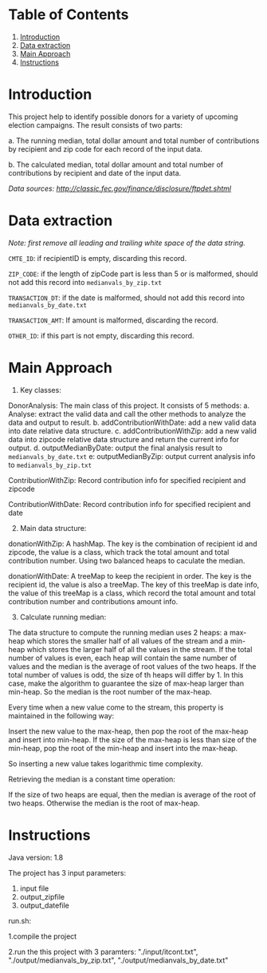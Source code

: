 # Table of Contents
1. [Introduction](README.md#Introduction)
2. [Data extraction](README.md#Data-extraction)
3. [Main Approach](README.md#Main-Approach)
4. [Instructions](README.md#Instructions)

# Introduction
This project help to identify possible donors for a variety of upcoming election campaigns. The result consists of two parts:

a. The running median, total dollar amount and total number of contributions by recipient and zip code for each record of the input data.

b. The calculated median, total dollar amount and total number of contributions by recipient and date of the input data.

_Data sources: http://classic.fec.gov/finance/disclosure/ftpdet.shtml_

# Data extraction
_Note: first remove all leading and trailing white space of the data string._

`CMTE_ID`: if recipientID is empty, discarding this record.

`ZIP_CODE`: if the length of zipCode part is less than 5 or is malformed, should not add this record into `medianvals_by_zip.txt`

`TRANSACTION_DT`: if the date is malformed, should not add this record into `medianvals_by_date.txt`

`TRANSACTION_AMT`: If amount is malformed, discarding the record.

`OTHER_ID`: if this part is not empty, discarding this record.

# Main Approach
1. Key classes:

DonorAnalysis: The main class of this project. It consists of 5 methods:
a. Analyse: extract the valid data and call the other methods to analyze the data and output to result.
b. addContributionWithDate: add a new valid data into date relative data structure.
c. addContributionWithZip: add a new valid data into zipcode relative data structure and return the current info for output.
d. outputMedianByDate: output the final analysis result to `medianvals_by_date.txt`
e: outputMedianByZip: output current analysis info to `medianvals_by_zip.txt`

ContributionWithZip: Record contribution info for specified recipient and zipcode

ContributionWithDate: Record contribution info for specified recipient and date

2. Main data structure:

donationWithZip: A hashMap. The key is the combination of recipient id and zipcode, the value is a class, which track the total amount and total contribution number. Using two balanced heaps to caculate the median.

donationWithDate: A treeMap to keep the recipient in order. The key is the recipient id, the value is also a treeMap. The key of this treeMap is date info, the value of this treeMap is a class, which record the total amount and total contribution number and contributions amount info.

3. Calculate running median: 

The data structure to compute the running median uses 2 heaps: a max-heap which stores the smaller half of all values of the stream and a min-heap which stores the larger half of all the values in the stream. If the total number of values is even, each heap will contain the same number of values and the median is the average of root values of the two heaps. If the total number of values is odd, the size of th heaps will differ by 1. In this case, make the algorithm to guarantee the size of max-heap larger than min-heap. So the median is the root number of the max-heap.

Every time when a new value come to the stream, this property is maintained in the following way:

Insert the new value to the max-heap, then pop the root of the max-heap and insert into min-heap. If the size of the max-heap is less than size of the min-heap, pop the root of the min-heap and insert into the max-heap.

So inserting a new value takes logarithmic time complexity.

Retrieving the median is a constant time operation:

If the size of two heaps are equal, then the median is average of the root of two heaps. 
Otherwise the median is the root of max-heap.

# Instructions
Java version: 1.8

The project has 3 input parameters:

1. input file
2. output_zipfile
3. output_datefile

run.sh:

1.compile the project

2.run the this project with 3 paramters: "./input/itcont.txt", "./output/medianvals_by_zip.txt", "./output/medianvals_by_date.txt"
